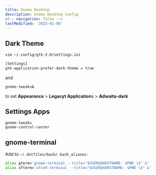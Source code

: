 ```yaml
---
title: Gnome Desktop
description: Gnome Desktop Config
<!-- navigation: false --> 
lastModified: '2025-01-08'
---
```


## Dark Theme

```bash
vim ~/.config/gtk-3.0/settings.ini
```

```bash
[Settings]
gtk-application-prefer-dark-theme = true
```

and

```bash
gnome-tweaks&
```

to set **Appearance** > **Legacyt Application**s > **Adwaita-dark**

## Settings Apps

```
gnome-tweaks
gnome-control-center
```

## gnome-terminal

Add to ```~/.dotfiles/bash/.bash_aliases```:

```bash
alias gterm='gnome-terminal --title="$USER@$HOSTNAME: $PWD \$" &'
alias xfterm='xfce4-terminal --title="$USER@$HOSTNAME: $PWD \$" &'
```
